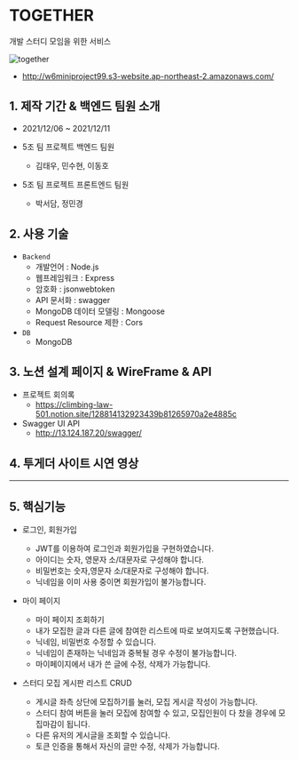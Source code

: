 # TOGETHER
개발 스터디 모임을 위한 서비스 

![together](https://user-images.githubusercontent.com/89950049/145661794-8a84f379-ab63-4d30-b8f7-6eea9118dc75.png)

- http://w6miniproject99.s3-website.ap-northeast-2.amazonaws.com/
## 1. 제작 기간 & 백엔드 팀원 소개

- 2021/12/06 ~ 2021/12/11
- 5조 팀 프로젝트 백엔드 팀원
  - 김태우, 민수현, 이동호

- 5조 팀 프로젝트 프론트엔드 팀원
  - 박서담, 정민경

## 2. 사용 기술

- `Backend`
   - 개발언어 : Node.js
   - 웹프레임워크 : Express
   - 암호화 : jsonwebtoken
   - API 문서화 : swagger
   - MongoDB 데이터 모델링 : Mongoose
   - Request Resource 제한 : Cors
- `DB`
   - MongoDB


## 3. 노션 설계 페이지 & WireFrame & API

- 프로젝트 회의록
  - https://climbing-law-501.notion.site/128814132923439b81265970a2e4885c
- Swagger UI API  
  - http://13.124.187.20/swagger/

## 4. 투게더 사이트 시연 영상
--------------


## 5. 핵심기능

- 로그인, 회원가입
   - JWT를 이용하여 로그인과 회원가입을 구현하였습니다.
   - 아이디는 숫자, 영문자 소/대문자로 구성해야 합니다.
   - 비밀번호는 숫자,영문자 소/대문자로 구성해야 합니다.
   - 닉네임을 이미 사용 중이면 회원가입이 불가능합니다.

- 마이 페이지 
   - 마이 페이지 조회하기
   - 내가 모집한 글과 다른 글에 참여한 리스트에 따로 보여지도록 구현했습니다.
   - 닉네임, 비밀번호 수정할 수 있습니다.
   - 닉네임이 존재하는 닉네임과 중복될 경우 수정이 불가능합니다.
   - 마이페이지에서 내가 쓴 글에 수정, 삭제가 가능합니다.


- 스터디 모집 게시판 리스트 CRUD
   - 게시글 좌측 상단에 모집하기를 눌러, 모집 게시글 작성이 가능합니다.
   - 스터디 참여 버튼을 눌러 모집에 참여할 수 있고, 모집인원이 다 찼을 경우에 모집마감이 됩니다.
   - 다른 유저의 게시글을 조회할 수 있습니다.
   - 토큰 인증을 통해서 자신의 글만 수정, 삭제가 가능합니다.

